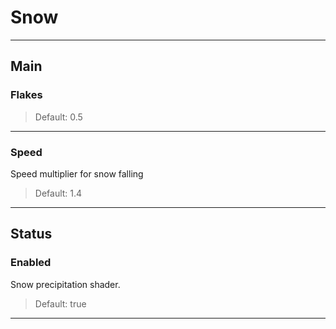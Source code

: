 # Snow

---

## Main

### Flakes

>Default: 0.5

---

### Speed

 Speed multiplier for snow falling

>Default: 1.4

---

## Status

### Enabled

 Snow precipitation shader.

>Default: true

---
